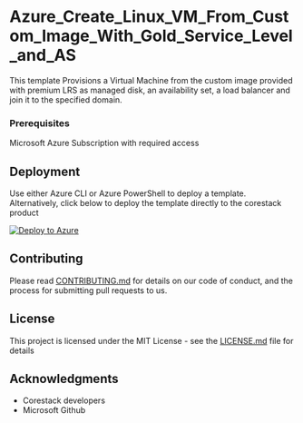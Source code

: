 
# Azure_Create_Linux_VM_From_Custom_Image_With_Gold_Service_Level_and_AS

This template Provisions a Virtual Machine from the custom image provided with premium LRS as managed disk, an availability set, a load balancer and join it to the specified domain.

### Prerequisites

Microsoft Azure Subscription with required access

## Deployment

Use either Azure CLI or Azure PowerShell to deploy a template. Alternatively, click below to deploy the template directly to the corestack product 

[![Deploy to Azure](https://docs.corestack.io/wp-content/uploads/2019/09/deploy-to-corestack.svg)](http://qa.corestack.io/heatstack/templates?repositories=github&external_redirect=true&name=Azure_Create_Linux_VM_From_Custom_Image_With_Gold_Service_Level_and_AS&url=https://raw.githubusercontent.com/corestacklabs/Templates/master/arm/Azure_Create_Linux_VM_From_Custom_Image_With_Gold_Service_Level_and_AS/Azure_Create_Linux_VM_From_Custom_Image_With_Gold_Service_Level_and_AS_content.json&engine=arm&type[0]=Cloud&classification[0]=Provisioning&services[0]=Azure&scope=tenant#/mytemplates)

## Contributing

Please read [CONTRIBUTING.md](https://gist.github.com/karthick-kk/30e4fd3f279492b4f040d5cd569d21d0) for details on our code of conduct, and the process for submitting pull requests to us.

## License

This project is licensed under the MIT License - see the [LICENSE.md](LICENSE.md) file for details

## Acknowledgments

* Corestack developers
* Microsoft Github

